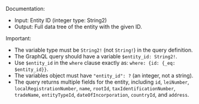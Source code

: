 Documentation:
- Input: Entity ID (integer type: String2)
- Output: Full data tree of the entity with the given ID.

Important:
- The variable type must be `String2!` (not `String!`) in the query definition.
- The GraphQL query should have a variable `$entity_id: String2!`.
- Use `$entity_id` in the `where` clause exactly as: `where: {id: {_eq: $entity_id}}`.
- The variables object must have `"entity_id": ?` (an integer, not a string).
- The query returns multiple fields for the entity, including `id`, `leiNumber`, `localRegistrationNumber`, `name`, `rootId`, `taxIdentificationNumber`, `tradeName`, `entityTypeId`, `dateOfIncorporation`, `countryId`, and `address`.
